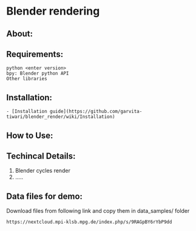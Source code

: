 # Blender rendering

## About:

## Requirements:
    
    python <enter version>
    bpy: Blender python API
    Other libraries

## Installation:
    
    - [Installation guide](https://github.com/garvita-tiwari/blender_render/wiki/Installation)

## How to Use:
    

## Techincal Details:
1. Blender cycles render
2. .....
    

## Data files for demo:
Download files from following link and copy them in data_samples/ folder
    
    https://nextcloud.mpi-klsb.mpg.de/index.php/s/9RAGpBY6rYbP9dd
    
